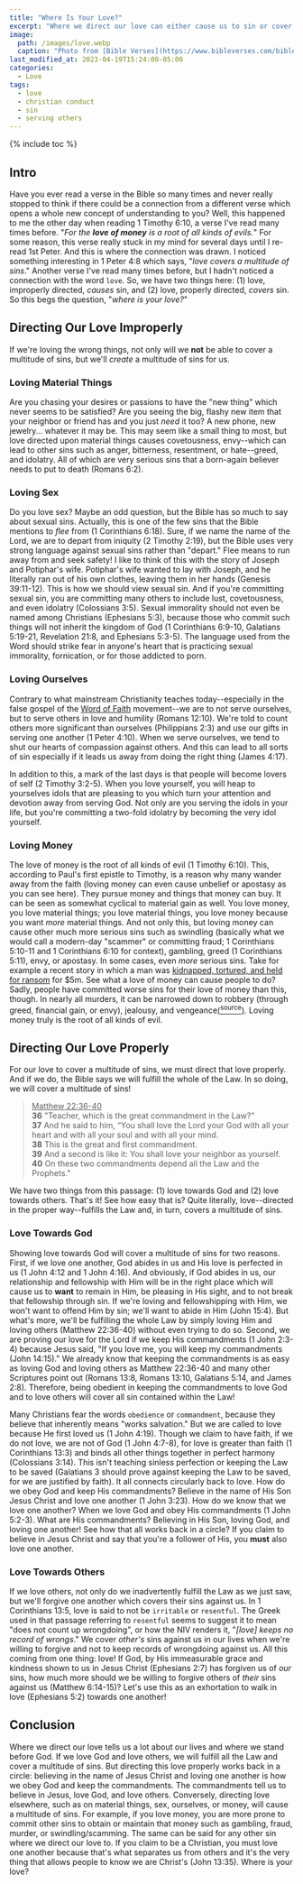 ```yaml
---
title: "Where Is Your Love?"
excerpt: "Where we direct our love can either cause us to sin or cover our sin."
image: 
  path: /images/love.webp
  caption: "Photo from [Bible Verses](https://www.bibleverses.com/bible-verses-about-gods-love/)"
last_modified_at: 2023-04-19T15:24:00-05:00
categories:
  - Love
tags: 
  - love
  - christian conduct
  - sin
  - serving others
---
```


{% include toc %}

## Intro
Have you ever read a verse in the Bible so many times and never really stopped to think if there could be a connection from a different verse which opens a whole new concept of understanding to you? Well, this happened to me the other day when reading 1 Timothy 6:10, a verse I've read many times before. "*For the **love of money** is a root of all kinds of evils.*" For some reason, this verse really stuck in my mind for several days until I re-read 1st Peter. And this is where the connection was drawn. I noticed something interesting in 1 Peter 4:8 which says, "*love covers a multitude of sins*." Another verse I've read many times before, but I hadn't noticed a connection with the word `love`. So, we have two things here: (1) love, improperly directed, *causes* sin, and (2) love, properly directed, *covers* sin. So this begs the question, "*where is your love?*" 

## Directing Our Love Improperly
If we're loving the wrong things, not only will we **not** be able to cover a multitude of sins, but we'll *create* a multitude of sins for us. 

### Loving Material Things
Are you chasing your desires or passions to have the "new thing" which never seems to be satisfied? Are you seeing the big, flashy new item that your neighbor or friend has and you just *need* it too? A new phone, new jewelry... whatever it may be. This may seem like a small thing to most, but love directed upon material things causes covetousness, envy--which can lead to other sins such as anger, bitterness, resentment, or hate--greed, and idolatry. All of which are very serious sins that a born-again believer needs to put to death (Romans 6:2). 

### Loving Sex
Do you love sex? Maybe an odd question, but the Bible has so much to say about sexual sins. Actually, this is one of the few sins that the Bible mentions to *flee* from (1 Corinthians 6:18). Sure, if we name the name of the Lord, we are to depart from iniquity (2 Timothy 2:19), but the Bible uses very strong language against sexual sins rather than "depart." Flee means to run away from and seek safety! I like to think of this with the story of Joseph and Potiphar's wife. Potiphar's wife wanted to lay with Joseph, and he literally ran out of his own clothes, leaving them in her hands (Genesis 39:11-12). This is how we should view sexual sin. And if you're committing sexual sin, you are committing many others to include lust, covetousness, and even idolatry (Colossians 3:5). Sexual immorality should not even be named among Christians (Ephesians 5:3), because those who commit such things will not inherit the kingdom of God (1 Corinthians 6:9-10, Galatians 5:19-21, Revelation 21:8, and Ephesians 5:3-5). The language used from the Word should strike fear in anyone's heart that is practicing sexual immorality, fornication, or for those addicted to porn.

### Loving Ourselves
Contrary to what mainstream Christianity teaches today--especially in the false gospel of the [Word of Faith](https://www.gotquestions.org/Word-Faith.html) movement--we are to not serve ourselves, but to serve others in love and humility (Romans 12:10). We're told to count others more significant than ourselves (Philippians 2:3) and use our gifts in serving one another (1 Peter 4:10). When we serve ourselves, we tend to shut our hearts of compassion against others. And this can lead to all sorts of sin especially if it leads us away from doing the right thing (James 4:17).

In addition to this, a mark of the last days is that people will become lovers of self (2 Timothy 3:2-5). When you love yourself, you will heap to yourselves idols that are pleasing to you which turn your attention and devotion away from serving God. Not only are you serving the idols in your life, but you're committing a two-fold idolatry by becoming the very idol yourself. 

### Loving Money
The love of money is the root of all kinds of evil (1 Timothy 6:10). This, according to Paul's first epistle to Timothy, is a reason why many wander away from the faith (loving money can even cause unbelief or apostasy as you can see here). They pursue money and things that money can buy. It can be seen as somewhat cyclical to material gain as well. You love money, you love material things; you love material things, you love money because you want *more* material things. And not only this, but loving money can cause other much more serious sins such as swindling (basically what we would call a modern-day "scammer" or committing fraud; 1 Corinthians 5:10-11 and 1 Corinthians 6:10 for context), gambling, greed (1 Corinthians 5:11), envy, or apostasy. In some cases, even *more* serious sins. Take for example a recent story in which a man was [kidnapped, tortured, and held for ransom](https://www.dailymail.co.uk/news/article-11865165/Belmore-kidnapping-inside-story-Peter-Vuong-bed-influencer-Angel-Bowyer.html) for $5m. See what a love of money can cause people to do? Sadly, people have committed worse sins for their love of money than this, though. In nearly all murders, it can be narrowed down to robbery (through greed, financial gain, or envy), jealousy, and vengeance[(<sup>source</sup>)](https://www.thecrimson.com/article/1932/3/11/robbery-jealousy-vengeance-are-causes-of/#:~:text=Robbery%2C%20jealousy%2C%20and%20vengeance%20are,all%20murders%2C%20according%20to%20Dr.). Loving money truly is the root of all kinds of evil.

## Directing Our Love Properly
For our love to cover a multitude of sins, we must direct that love properly. And if we do, the Bible says we will fulfill the whole of the Law. In so doing, we will cover a multitude of sins!

> <u>Matthew 22:36-40</u><br>
> **36** "Teacher, which is the great commandment in the Law?"<br> 
> **37** And he said to him, “You shall love the Lord your God with all your heart and with all your soul and with all your mind.<br> 
> **38** This is the great and first commandment.<br> 
> **39** And a second is like it: You shall love your neighbor as yourself.<br> 
> **40** On these two commandments depend all the Law and the Prophets."

We have two things from this passage: (1) love towards God and (2) love towards others. That's it! See how easy that is? Quite literally, love--directed in the proper way--fulfills the Law and, in turn, covers a multitude of sins.

### Love Towards God
Showing love towards God will cover a multitude of sins for two reasons. First, if we love one another, God abides in us and His love is perfected in us (1 John 4:12 and 1 John 4:16). And obviously, if God abides in us, our relationship and fellowship with Him will be in the right place which will cause us to **want** to remain in Him, be pleasing in His sight, and to not break that fellowship through sin. If we're loving and fellowshipping with Him, we won't want to offend Him by sin; we'll want to abide in Him (John 15:4). But what's more, we'll be fulfilling the whole Law by simply loving Him and loving others (Matthew 22:36-40) without even trying to do so. Second, we are proving our love for the Lord if we keep His commandments (1 John 2:3-4) because Jesus said, "If you love me, you will keep my commandments (John 14:15)." We already know that keeping the commandments is as easy as loving God and loving others as Matthew 22:36-40 and many other Scriptures point out (Romans 13:8, Romans 13:10, Galatians 5:14, and James 2:8). Therefore, being obedient in keeping the commandments to love God and to love others will cover all sin contained within the Law! 

Many Christians fear the words `obedience` or `commandment`, because they believe that inherently means "works salvation." But we are called to love because He first loved us (1 John 4:19). Though we claim to have faith, if we do not love, we are not of God (1 John 4:7-8), for love is greater than faith (1 Corinthians 13:3) and binds all other things together in perfect harmony (Colossians 3:14). This isn't teaching sinless perfection or keeping the Law to be saved (Galatians 3 should prove against keeping the Law to be saved, for we are justified by faith). It all connects circularly back to love. How do we obey God and keep His commandments? Believe in the name of His Son Jesus Christ and love one another (1 John 3:23). How do we know that we love one another? When we love God and obey His commandments (1 John 5:2-3). What are His commandments? Believing in His Son, loving God, and loving one another! See how that all works back in a circle? If you claim to believe in Jesus Christ and say that you're a follower of His, you **must** also love one another.

### Love Towards Others
If we love others, not only do we inadvertently fulfill the Law as we just saw, but we'll forgive one another which covers their sins against us. In 1 Corinthians 13:5, love is said to not be `irritable` or `resentful`. The Greek used in that passage referring to `resentful` seems to suggest it to mean "does not count up wrongdoing", or how the NIV renders it, "*[love] keeps no record of wrongs*." We cover *other's* sins against us in our lives when we're willing to forgive and not to keep records of wrongdoing against us. All this coming from one thing: love! If God, by His immeasurable grace and kindness shown to us in Jesus Christ (Ephesians 2:7) has forgiven us of *our* sins, how much more should we be willing to forgive others of *their* sins against us (Matthew 6:14-15)? Let's use this as an exhortation to walk in love (Ephesians 5:2) towards one another! 
 
## Conclusion
Where we direct our love tells us a lot about our lives and where we stand before God. If we love God and love others, we will fulfill all the Law and cover a multitude of sins. But directing this love properly works back in a circle: believing in the name of Jesus Christ and loving one another is how we obey God and keep the commandments. The commandments tell us to believe in Jesus, love God, and love others. Conversely, directing love elsewhere, such as on material things, sex, ourselves, or money, will cause a multitude of sins. For example, if you love money, you are more prone to commit other sins to obtain or maintain that money such as gambling, fraud, murder, or swindling/scamming. The same can be said for any other sin where we direct our love to. If you claim to be a Christian, you must love one another because that's what separates us from others and it's the very thing that allows people to know we are Christ's (John 13:35). Where is your love?

<script src='https://www.blueletterbible.org/assets-v3/scripts/blbToolTip/BLB_ScriptTagger-min.js' type='text/javascript'></script>
<script type='text/javascript'>
BLB.Tagger.Translation = 'ESV';
BLB.Tagger.HyperLinks = 'all'; // 'all', 'none', 'hover'
BLB.Tagger.HideTanslationAbbrev = false;
BLB.Tagger.TargetNewWindow = true;
BLB.Tagger.Style = 'par'; // 'line' or 'par'
BLB.Tagger.NoSearchTagNames = ''; // HTML element list
BLB.Tagger.NoSearchClassNames = 'noTag doNotTag'; // CSS class list
</script>
